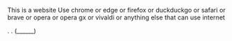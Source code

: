 This is a website
Use chrome or edge or firefox or duckduckgo or safari or brave or opera or opera gx or vivaldi or anything else that can use internet

.        .
 (______)
